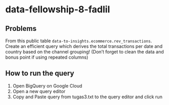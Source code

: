 # data-fellowship-8-fadlil

## Problems
From this public table `data-to-insights.ecommerce.rev_transactions`. Create an efficient query which
derives the total transactions per date and country based on the channel grouping! (Don’t forget to
clean the data and bonus point if using repeated columns)

## How to run the query
1. Open BigQuery on Google Cloud
2. Open a new query editor
3. Copy and Paste query from tugas3.txt to the query editor and click run